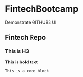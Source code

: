 # FintechBootcamp
Demonstrate GITHUBS UI
## Fintech Repo

### This is H3

**This is bold text**

`This is a code block`

